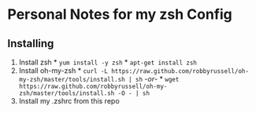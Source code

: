 # Personal Notes for my zsh Config



## Installing
  1. Install zsh
    * `yum install -y zsh`
    * `apt-get install zsh`
  2. Install oh-my-zsh
    * `curl -L https://raw.github.com/robbyrussell/oh-my-zsh/master/tools/install.sh | sh`
      -*or*-
    * `wget https://raw.github.com/robbyrussell/oh-my-zsh/master/tools/install.sh -O - | sh`
  3. Install my .zshrc from this repo
